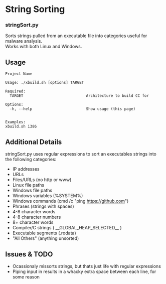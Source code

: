 # String Sorting
### stringSort.py
Sorts strings pulled from an executable file into categories useful for malware analysis.<br/>
Works with both Linux and Windows.
## Usage
```
Project Name 

Usage: ./xbuild.sh [options] TARGET

Required:
  TARGET                            Architecture to build CC for

Options:
  -h, --help                        Show usage (this page)


Examples:
xbuild.sh i386
```
## Additional Details
stringSort.py uses regular expressions to sort an executables strings into the following categories:
- IP addresses
- URLs
- Files/URLs (no http or www)
- Linux file paths
- Windows file paths
- Windows variables (%SYSTEM%)
- Windows commands (cmd /c "ping https://github.com")
- Phrases (strings with spaces)
- 4-8 character words
- 4-8 character numbers
- 8+ character words
- Compiler/C strings ( \_\_GLOBAL_HEAP_SELECTED__ )
- Executable segments (.rodata)
- "All Others" (anything unsorted)
## Issues & TODO
- Ocassionaly missorts strings, but thats just life with regular expressions
- Piping input in results in a whacky extra space between each line, for some reason
